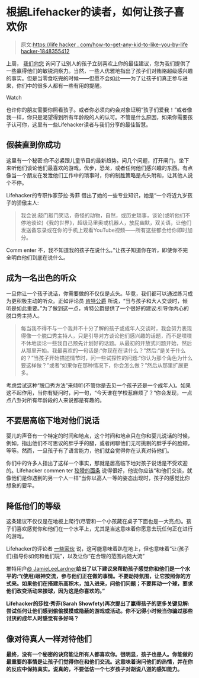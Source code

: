 # 根据Lifehacker的读者，如何让孩子喜欢你

> 原文:[https://life hacker . com/how-to-get-any-kid-to-like-you-by-life hacker-1848355412](https://lifehacker.com/how-to-get-any-kid-to-like-you-according-to-lifehacker-1848355412)

上周， [我们向您](https://lifehacker.com/how-do-you-get-a-kid-to-like-you-1848306414) 询问了让别人的孩子立刻喜欢上你的最佳建议，您为我们提供了一些赢得他们的敏锐洞察力。当然，一些人优雅地指出了孩子们对贿赂超级感兴趣的事实。但是当零食吃完的时候——但愿不会如此——为了让孩子们真正参与进来，你们中的很多人都有一些有用的提醒。

Watch

也许你的朋友需要你照看孩子。或者你必须向约会对象证明“孩子们爱我！”或者像我一样，你只是渴望得到所有年龄段的人的认可。不管是什么原因，如果你需要孩子认可你，这里有一些Lifehacker读者与我们分享的最佳智慧。

## **假装直到你成功**

这里有一个秘密:你不必紧跟儿童节目的最新趋势。问几个问题，打开闸门，坐下来听他们谈论他们最喜欢的游戏，优步，恐龙，或者任何他们感兴趣的东西。有点像当一个朋友在发泄他们工作中的琐事时，你的制胜策略是点头附和，让其他人说个不停。

Lifehacker的专职作家莎拉·秀菲 借出了她的一些专业知识，她是“一个将近九岁孩子的骄傲主人:

> 我会说:敲门敲门笑话，奇怪的动物，自然，或历史琐事，谈论(或听他们不停地谈论)《我的世界》，超级马里奥或机器人，放屁幽默，双关语，让他们发送备忘录或在你的手机上观看YouTube视频——所有这些都会给你即时加分。

Comm enter 不，我不知道我的孩子在说什么。”让孩子知道你在听，即使你不完全明白他们到底在说什么。

## **成为一名出色的听众**

一旦你让一个孩子说话，你需要做的不仅仅是点头。毕竟，我们都可以通过练习成为更积极主动的听众。正如评论员 [肯特公爵](https://kinja.com/duke-of-kent) 所说，“当与孩子和大人交谈时，倾听是如此重要。”为了做到这一点，肯特公爵提供了一个很好的建议:引导你内心的脱口秀主持人。

> 每当我不得不与一个我并不十分了解的孩子或成年人交谈时，我会努力表现得像一个脱口秀主持人，只是引导对方谈论他们感兴趣的话题，而不是喋喋不休地谈论一些我自己预先计划好的话题。从最初的开放式问题开始，然后从那里开始。我最喜欢的一句话是:“你现在在读什么？”然后:“是关于什么的？”当孩子开始描述情节时，问一些试探性的问题:“你认为那个角色为什么要这样做？”或者“如果你在那种情况下，你会怎么做？”然后从那里扩展更多。

考虑尝试这种“脱口秀方法”来倾听(不管你是去见一个孩子还是一个成年人)。如果这不起作用，当你有疑问时，问一句，“今天谁在学校惹麻烦了？“你会发现，一点点八卦对所有年龄段的人来说都是有趣的。

## **不要居高临下地对他们说话**

婴儿的声音有一个特定的时间和地点，这个时间和地点只在你和婴儿说话的时候，例如，指出他们不可思议的胖乎乎的腿，或者闲聊他们无可挑剔的胖乎乎的脸颊，等等。然而，一旦孩子有了语言能力，他们就会觉得你在认真对待他们。

你们中的许多人指出了这样一个事实，那就是居高临下地对孩子说话是不受欢迎的。Lifehacker commen ter [狡猾的面条](https://kinja.com/craftnoodle) 说得很好，他说你应该“和他们交谈，就像他们是你遇到的另一个人一样”当你以高人一等的姿态出现时，孩子的感觉比你想象的要早。

## **降低他们的等级**

这条建议不仅仅是在地板上爬行(尽管和一个小孩藏在桌子下面也是一大亮点)。孩子们喜欢感觉你和他们在一个水平上，尤其是当这意味着你愿意去玩任何正在进行的游戏。

Lifehacker的评论者 [一些家伙](https://kinja.com/somedudeorother1234) 说，这可能意味着趴在地上，但也意味着“让(孩子们)指导你如何和他们玩”，以及让你“在合理的范围内随大流”

推特用户[@ JamieLeeLardner](https://twitter.com/JamieLeeLardner)**给出了以下建议来帮助孩子感觉你和他们是一个水平的:“(使用)眼神交流，参与他们正在做的事情。不要劫持氛围，让它按照你的方式来。如果他们在搭建乐高积木，加入进来，问他们问题；不要挥动一个球，要求他们改变活动来接球，因为这是你喜欢的。”**

**Lifehacker的莎拉·秀菲(Sarah Showfety)再次提出了赢得孩子的更多关键见解:尝试任何让他们感到偷偷摸摸或隐蔽的游戏或活动。你不记得小时候当你骗过那些讨厌的成年人时感觉有多好吗？**

## **像对待真人一样对待他们**

**最终，没有一个秘密的诀窍能让所有人都喜欢你。很明显，孩子也是人。你能做的最重要的事情是让孩子们觉得你在和他们交流。这意味着询问他们的热情，并在你的反应中保持真实。说真的，不要低估一个七岁孩子对胡说八道的感知能力。**